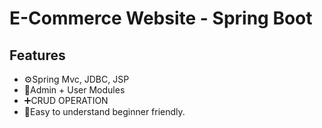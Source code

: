 # E-Commerce Website - Spring Boot

## Features
- ⚙️Spring Mvc, JDBC, JSP
- 📝Admin + User Modules
- ➕CRUD OPERATION
- 🌱Easy to understand beginner friendly.
